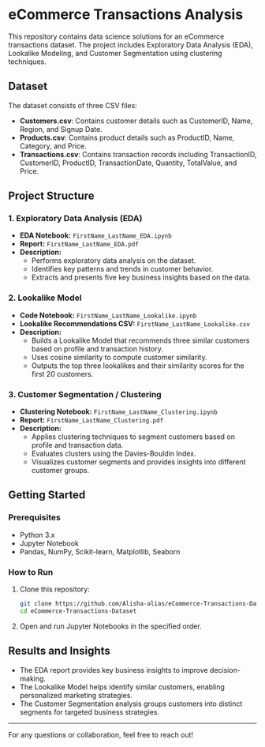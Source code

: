 # eCommerce Transactions Analysis

This repository contains data science solutions for an eCommerce transactions dataset. The project includes Exploratory Data Analysis (EDA), Lookalike Modeling, and Customer Segmentation using clustering techniques.

## Dataset
The dataset consists of three CSV files:
- **Customers.csv**: Contains customer details such as CustomerID, Name, Region, and Signup Date.
- **Products.csv**: Contains product details such as ProductID, Name, Category, and Price.
- **Transactions.csv**: Contains transaction records including TransactionID, CustomerID, ProductID, TransactionDate, Quantity, TotalValue, and Price.

## Project Structure

### 1. Exploratory Data Analysis (EDA)
- **EDA Notebook:** `FirstName_LastName_EDA.ipynb`
- **Report:** `FirstName_LastName_EDA.pdf`
- **Description:**
  - Performs exploratory data analysis on the dataset.
  - Identifies key patterns and trends in customer behavior.
  - Extracts and presents five key business insights based on the data.

### 2. Lookalike Model
- **Code Notebook:** `FirstName_LastName_Lookalike.ipynb`
- **Lookalike Recommendations CSV:** `FirstName_LastName_Lookalike.csv`
- **Description:**
  - Builds a Lookalike Model that recommends three similar customers based on profile and transaction history.
  - Uses cosine similarity to compute customer similarity.
  - Outputs the top three lookalikes and their similarity scores for the first 20 customers.

### 3. Customer Segmentation / Clustering
- **Clustering Notebook:** `FirstName_LastName_Clustering.ipynb`
- **Report:** `FirstName_LastName_Clustering.pdf`
- **Description:**
  - Applies clustering techniques to segment customers based on profile and transaction data.
  - Evaluates clusters using the Davies-Bouldin Index.
  - Visualizes customer segments and provides insights into different customer groups.

## Getting Started
### Prerequisites
- Python 3.x
- Jupyter Notebook
- Pandas, NumPy, Scikit-learn, Matplotlib, Seaborn

### How to Run
1. Clone this repository:
   ```bash
   git clone https://github.com/Alisha-alias/eCommerce-Transactions-Dataset.git
   cd eCommerce-Transactions-Dataset
   ```
2. Open and run Jupyter Notebooks in the specified order.

## Results and Insights
- The EDA report provides key business insights to improve decision-making.
- The Lookalike Model helps identify similar customers, enabling personalized marketing strategies.
- The Customer Segmentation analysis groups customers into distinct segments for targeted business strategies.

---

For any questions or collaboration, feel free to reach out!

